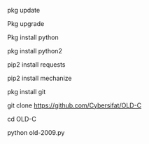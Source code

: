 pkg update

Pkg upgrade

Pkg install python

pkg install python2

pip2 install requests

pip2 install mechanize

pkg install git

git clone https://github.com/Cybersifat/OLD-C

cd OLD-C

python old-2009.py
